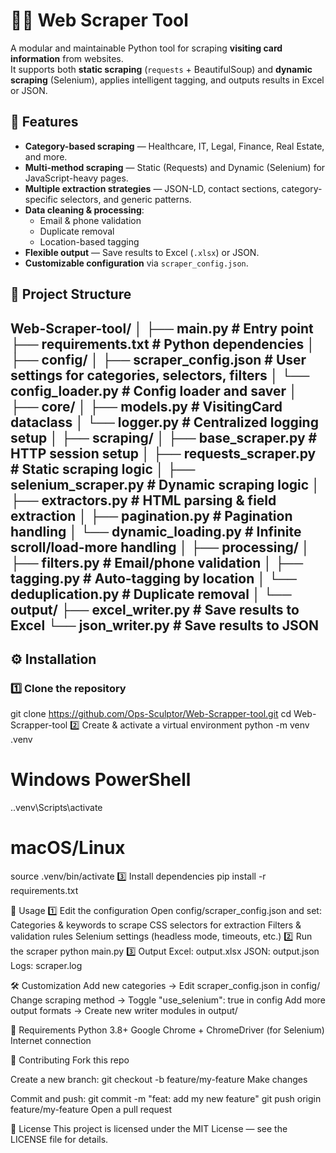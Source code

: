 # 🕵️‍♂️ Web Scraper Tool

A modular and maintainable Python tool for scraping **visiting card information** from websites.  
It supports both **static scraping** (`requests` + BeautifulSoup) and **dynamic scraping** (Selenium), applies intelligent tagging, and outputs results in Excel or JSON.


## 📌 Features
- **Category-based scraping** — Healthcare, IT, Legal, Finance, Real Estate, and more.
- **Multi-method scraping** — Static (Requests) and Dynamic (Selenium) for JavaScript-heavy pages.
- **Multiple extraction strategies** — JSON-LD, contact sections, category-specific selectors, and generic patterns.
- **Data cleaning & processing**:
  - Email & phone validation
  - Duplicate removal
  - Location-based tagging
- **Flexible output** — Save results to Excel (`.xlsx`) or JSON.
- **Customizable configuration** via `scraper_config.json`.

## 📂 Project Structure
Web-Scraper-tool/
│
├── main.py # Entry point
├── requirements.txt # Python dependencies
│
├── config/
│ ├── scraper_config.json # User settings for categories, selectors, filters
│ └── config_loader.py # Config loader and saver
│
├── core/
│ ├── models.py # VisitingCard dataclass
│ └── logger.py # Centralized logging setup
│
├── scraping/
│ ├── base_scraper.py # HTTP session setup
│ ├── requests_scraper.py # Static scraping logic
│ ├── selenium_scraper.py # Dynamic scraping logic
│ ├── extractors.py # HTML parsing & field extraction
│ ├── pagination.py # Pagination handling
│ └── dynamic_loading.py # Infinite scroll/load-more handling
│
├── processing/
│ ├── filters.py # Email/phone validation
│ ├── tagging.py # Auto-tagging by location
│ └── deduplication.py # Duplicate removal
│
└── output/
├── excel_writer.py # Save results to Excel
└── json_writer.py # Save results to JSON
---

## ⚙️ Installation
### 1️⃣ Clone the repository
git clone https://github.com/Ops-Sculptor/Web-Scrapper-tool.git
cd Web-Scrapper-tool
2️⃣ Create & activate a virtual environment
python -m venv .venv
# Windows PowerShell
.\.venv\Scripts\activate
# macOS/Linux
source .venv/bin/activate
3️⃣ Install dependencies
pip install -r requirements.txt

🚀 Usage
1️⃣ Edit the configuration
Open config/scraper_config.json and set:
Categories & keywords to scrape
CSS selectors for extraction
Filters & validation rules
Selenium settings (headless mode, timeouts, etc.)
2️⃣ Run the scraper
python main.py
3️⃣ Output
Excel: output.xlsx
JSON: output.json
Logs: scraper.log

🛠 Customization
Add new categories → Edit scraper_config.json in config/
Change scraping method → Toggle "use_selenium": true in config
Add more output formats → Create new writer modules in output/

📜 Requirements
Python 3.8+
Google Chrome + ChromeDriver (for Selenium)
Internet connection

🤝 Contributing
Fork this repo

Create a new branch:
git checkout -b feature/my-feature
Make changes

Commit and push:
git commit -m "feat: add my new feature"
git push origin feature/my-feature
Open a pull request

📄 License
This project is licensed under the MIT License — see the LICENSE file for details.
